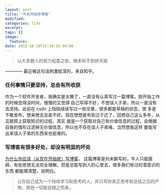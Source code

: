 ```yaml
---
layout: post
title: "今天开始写博客"
modified:
categories: life
excerpt:
tags: []
image:
  feature:
date: 2015-10-10T15:39:55-04:00
---
```


> 以大多数人的努力程度之低，根本轮不到拼天赋

———— 最近被这句话刺激挺深的，来自知乎。

### 任何事情只要坚持，总会有所收获

作为一个软件开发者，我确实是太懒了，一直没有认真写过一篇博客。刚开始工作的时候觉得没时间，慢慢的又觉得
自己写得不好，不想误人子弟，所以一直没有去坚持。此前在 csdn 上陆陆续续写过一些文章，很多都是草稿的状态，很
多是不敢发布，想来想去总是不好。现在想想是有些过于迂了，回想自己这么多年，从互联网上获取知识的过程，其实
就是一个获取对自己有价值信息的过程，会根据自我的情形过滤掉无价值信息，所以也不存在误人子弟咯，当然想我这样
要能写出来误人子弟的东西来也挺难的。

### 写博客有很多好处，却没有明显的坏处

[为什么你应该（从现在开始就）写博客](http://mindhacks.cn/2009/02/15/why-you-should-start-blogging-now/)，
这篇博客是刘未鹏写的，牛人只能膜拜，有些思想无法完全理解。但是总能写到人的心里去，很多我们有过的潜意识的东西
都能理清楚，说明白。

> 让你自己成为一个持续学习和思考的人，并只写你真正思考和总结之后的产物，其他一切就会随之而来。
